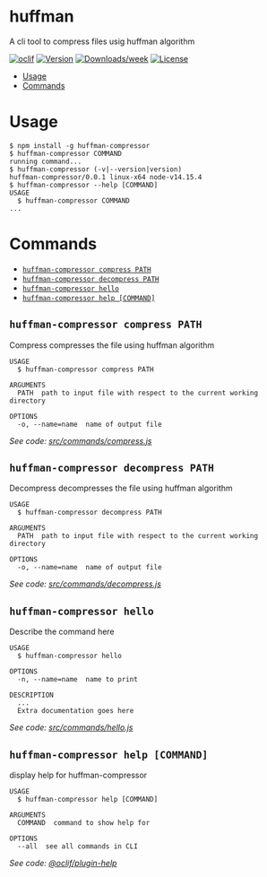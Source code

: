 huffman
=======

A cli tool to compress files usig huffman algorithm 

[![oclif](https://img.shields.io/badge/cli-oclif-brightgreen.svg)](https://oclif.io)
[![Version](https://img.shields.io/npm/v/huffman.svg)](https://npmjs.org/package/huffman)
[![Downloads/week](https://img.shields.io/npm/dw/huffman.svg)](https://npmjs.org/package/huffman)
[![License](https://img.shields.io/npm/l/huffman.svg)](https://github.com/adityameharia/huffmanCompression/blob/master/package.json)

<!-- toc -->
* [Usage](#usage)
* [Commands](#commands)
<!-- tocstop -->
# Usage
<!-- usage -->
```sh-session
$ npm install -g huffman-compressor
$ huffman-compressor COMMAND
running command...
$ huffman-compressor (-v|--version|version)
huffman-compressor/0.0.1 linux-x64 node-v14.15.4
$ huffman-compressor --help [COMMAND]
USAGE
  $ huffman-compressor COMMAND
...
```
<!-- usagestop -->
# Commands
<!-- commands -->
* [`huffman-compressor compress PATH`](#huffman-compressor-compress-path)
* [`huffman-compressor decompress PATH`](#huffman-compressor-decompress-path)
* [`huffman-compressor hello`](#huffman-compressor-hello)
* [`huffman-compressor help [COMMAND]`](#huffman-compressor-help-command)

## `huffman-compressor compress PATH`

Compress compresses the file using huffman algorithm

```
USAGE
  $ huffman-compressor compress PATH

ARGUMENTS
  PATH  path to input file with respect to the current working directory

OPTIONS
  -o, --name=name  name of output file
```

_See code: [src/commands/compress.js](https://github.com/adityameharia/huffmanCompression/blob/v0.0.1/src/commands/compress.js)_

## `huffman-compressor decompress PATH`

Decompress decompresses the file using huffman algorithm

```
USAGE
  $ huffman-compressor decompress PATH

ARGUMENTS
  PATH  path to input file with respect to the current working directory

OPTIONS
  -o, --name=name  name of output file
```

_See code: [src/commands/decompress.js](https://github.com/adityameharia/huffmanCompression/blob/v0.0.1/src/commands/decompress.js)_

## `huffman-compressor hello`

Describe the command here

```
USAGE
  $ huffman-compressor hello

OPTIONS
  -n, --name=name  name to print

DESCRIPTION
  ...
  Extra documentation goes here
```

_See code: [src/commands/hello.js](https://github.com/adityameharia/huffmanCompression/blob/v0.0.1/src/commands/hello.js)_

## `huffman-compressor help [COMMAND]`

display help for huffman-compressor

```
USAGE
  $ huffman-compressor help [COMMAND]

ARGUMENTS
  COMMAND  command to show help for

OPTIONS
  --all  see all commands in CLI
```

_See code: [@oclif/plugin-help](https://github.com/oclif/plugin-help/blob/v3.2.2/src/commands/help.ts)_
<!-- commandsstop -->
